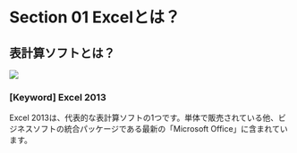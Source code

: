 # Section 01 Excelとは？

## 表計算ソフトとは？

![](https://s3-ap-northeast-1.amazonaws.com/static.knowbe.jp/contents/Excel2013/001/001/001/002.png)

### [Keyword] Excel 2013

Excel 2013は、代表的な表計算ソフトの1つです。単体で販売されている他、ビジネスソフトの統合パッケージである最新の「Microsoft Office」に含まれています。
